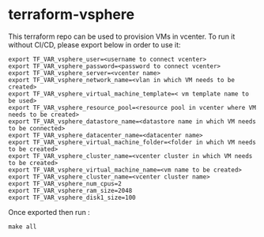 # terraform-vsphere

This terraform repo can be used to provision VMs in vcenter. To run it without CI/CD, please export below in order to use it:


```
export TF_VAR_vsphere_user=<username to connect vcenter>
export TF_VAR_vsphere_password=<password to connect vcenter>
export TF_VAR_vsphere_server=<vcenter name>
export TF_VAR_vsphere_network_name=<vlan in which VM needs to be created>
export TF_VAR_vsphere_virtual_machine_template=< vm template name to be used>
export TF_VAR_vsphere_resource_pool=<resource pool in vcenter where VM needs to be created>
export TF_VAR_vsphere_datastore_name=<datastore name in which VM needs to be connected>
export TF_VAR_vsphere_datacenter_name=<datacenter name>
export TF_VAR_vsphere_virtual_machine_folder=<folder in which VM needs to be created>
export TF_VAR_vsphere_cluster_name=<vcenter cluster in which VM needs to be created>
export TF_VAR_vsphere_virtual_machine_name=<vm name to be created>
export TF_VAR_vsphere_cluster_name=<vcenter cluster name>
export TF_VAR_vsphere_num_cpus=2
export TF_VAR_vsphere_ram_size=2048
export TF_VAR_vsphere_disk1_size=100
```

Once exported then run :
```
make all
```
